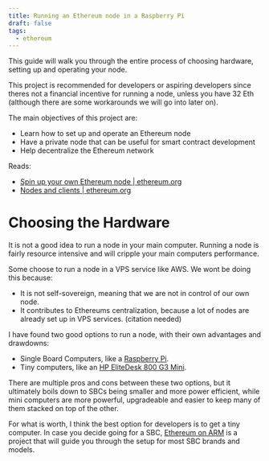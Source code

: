 ```yaml
---
title: Running an Ethereum node in a Raspberry Pi
draft: false
tags:
  - ethereum
---
```

This guide will walk you through the entire process of choosing hardware, setting up and operating your node.

This project is recommended for developers or aspiring developers since theres not a financial incentive for running a node, unless you have 32 Eth (although there are some workarounds we will go into later on).

The main objectives of this project are:

- Learn how to set up and operate an Ethereum node
- Have a private node that can be useful for smart contract development
- Help decentralize the Ethereum network

Reads:
- [Spin up your own Ethereum node | ethereum.org](https://ethereum.org/en/developers/docs/nodes-and-clients/run-a-node/)
- [Nodes and clients | ethereum.org](https://ethereum.org/en/developers/docs/nodes-and-clients/)

# Choosing the Hardware

It is not a good idea to run a node in your main computer. Running a node is fairly resource intensive and will cripple your main computers performance.

Some choose to run a node in a VPS service like AWS. We wont be doing this because:
- It is not self-sovereign, meaning that we are not in control of our own node.
- It contributes to Ethereums centralization, because a lot of nodes are already set up in VPS services. (citation needed)

I have found two good options to run a node, with their own advantages and drawdowns:
- Single Board Computers, like a [Raspberry Pi](https://www.raspberrypi.com/).
- Tiny computers, like an [HP EliteDesk 800 G3 Mini](https://support.hp.com/us-en/document/c05371240).

There are multiple pros and cons between these two options, but it ultimately boils down to SBCs being smaller and more power efficient, while mini computers are more powerful, upgradeable and easier to keep many of them stacked on top of the other.

For what is worth, I think the best option for developers is to get a tiny computer. In case you decide going for a SBC, [Ethereum on ARM](https://ethereum-on-arm-documentation.readthedocs.io/en/latest/index.html) is a project that will guide you through the setup for most SBC brands and models.